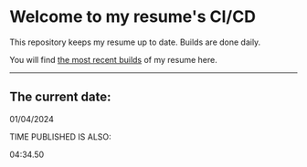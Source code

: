 # Welcome to my resume's CI/CD
This repository keeps my resume up to date. Builds are done daily.
  
You will find [the most recent builds](output/) of my resume here.
* * *
 
## The current date:  
 01/04/2024 
   
  
  
 TIME PUBLISHED IS ALSO: 
  
 04:34.50 
  
  
